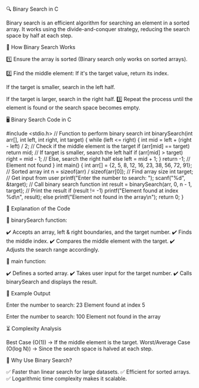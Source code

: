 🔍 Binary Search in C 

Binary search is an efficient algorithm for searching an element in a sorted array.
It works using the divide-and-conquer strategy, reducing the search space by half at each step.


📌 How Binary Search Works

1️⃣ Ensure the array is sorted (Binary search only works on sorted arrays).

2️⃣ Find the middle element:
If it's the target value, return its index.

If the target is smaller, search in the left half.

If the target is larger, search in the right half.
3️⃣ Repeat the process until the element is found or the search space becomes empty.


🖥️ Binary Search Code in C


#include <stdio.h>
// Function to perform binary search
int binarySearch(int arr[], int left, int right, int target) 
{
while (left <= right)
{
int mid = left + (right - left) / 2;
// Check if the middle element is the target
if (arr[mid] == target)
return mid;
// If target is smaller, search the left half
if (arr[mid] > target)
right = mid - 1;
// Else, search the right half
else
left = mid + 1;
}
return -1; // Element not found
}
int main() 
{
int arr[] = {2, 5, 8, 12, 16, 23, 38, 56, 72, 91}; // Sorted array
int n = sizeof(arr) / sizeof(arr[0]); // Find array size
int target;
// Get input from user
printf("Enter the number to search: ");
scanf("%d", &target);
// Call binary search function
int result = binarySearch(arr, 0, n - 1, target);
// Print the result
if (result != -1)
printf("Element found at index %d\n", result);
else
printf("Element not found in the array\n");
return 0;
}




📖 Explanation of the Code

🔹 binarySearch function:

✔️ Accepts an array, left & right boundaries, and the target number.
✔️ Finds the middle index.
✔️ Compares the middle element with the target.
✔️ Adjusts the search range accordingly.

🔹 main function:

✔️ Defines a sorted array.
✔️ Takes user input for the target number.
✔️ Calls binarySearch and displays the result.



📝 Example Output

Enter the number to search: 23
Element found at index 5

Enter the number to search: 100
Element not found in the array




⏳ Complexity Analysis

Best Case (O(1)) → If the middle element is the target.
Worst/Average Case (O(log N)) → Since the search space is halved at each step.



🎯 Why Use Binary Search?

✅ Faster than linear search for large datasets.
✅ Efficient for sorted arrays.
✅ Logarithmic time complexity makes it scalable.
















